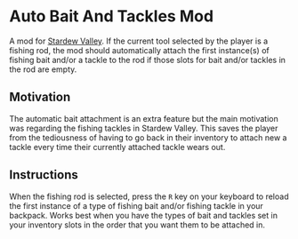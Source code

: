 # Auto Bait And Tackles Mod

A mod for [Stardew Valley](https://www.stardewvalley.net/). If the current tool selected by the player is a fishing rod, the mod should automatically attach the first instance(s) of fishing bait and/or a tackle to the rod if those slots for bait and/or tackles in the rod are empty.

## Motivation

The automatic bait attachment is an extra feature but the main motivation was regarding the fishing tackles in Stardew Valley. This saves the player from the tediousness of having to go back in their inventory to attach new a tackle every time their currently attached tackle wears out.

## Instructions

When the fishing rod is selected, press the `R` key on your keyboard to reload the first instance of a type of fishing bait and/or fishing tackle in your backpack. Works best when you have the types of bait and tackles set in your inventory slots in the order that you want them to be attached in.
